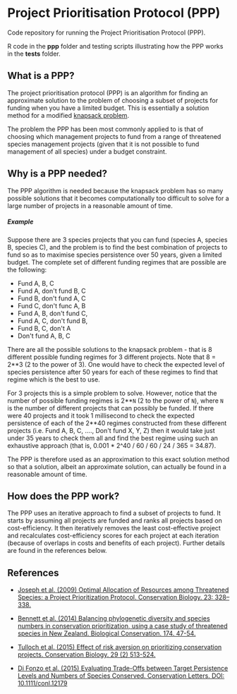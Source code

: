 # Project Prioritisation Protocol (PPP)

Code repository for running the Project Prioritisation Protocol (PPP).  

R code in the **ppp** folder and testing scripts illustrating how the PPP works in the **tests** folder.  

## What is a PPP?  

The project prioritisation protocol (PPP) is an algorithm for finding an approximate solution to the problem of choosing a subset of projects for funding when you have a limited budget.  This is essentially a solution method for a modified [knapsack problem](https://en.wikipedia.org/wiki/Knapsack_problem).  

The problem the PPP has been most commonly applied to is that of choosing which management projects to fund from a range of threatened species management projects (given that it is not possible to fund management of all species) under a budget constraint.  

## Why is a PPP needed?  

The PPP algorithm is needed because the knapsack problem has so many possible solutions that it becomes computationally too difficult to solve for a large number of projects in a reasonable amount of time.  

##### Example
Suppose there are 3 species projects that you can fund (species A, species B, species C), and the problem is to find the best combination of projects to fund so as to maximise species persistence over 50 years, given a limited budget.  The complete set of different funding regimes that are possible are the following: 

* Fund A, B, C
* Fund A, don't fund B, C
* Fund B, don't fund A, C
* Fund C, don't func A, B
* Fund A, B, don't fund C, 
* Fund A, C, don't fund B, 
* Fund B, C, don't A
* Don't fund A, B, C

There are all the possible solutions to the knapsack problem - that is 8 different possible funding regimes for 3 different projects.  Note that 8 = 2**3 (2 to the power of 3).  One would have to check the expected level of species persistence after 50 years for each of these regimes to find that regime which is the best to use.  

For 3 projects this is a simple problem to solve.  However, notice that the number of possible funding regimes is 2\*\*`N` (2 to the power of `N`), where `N` is the number of different projects that can possibly be funded.  If there were 40 projects and it took 1 millisecond to check the expected persistence of each of the 2\*\*40 regimes constructed from these different projects (i.e. Fund A, B, C, ...., Don't fund X, Y, Z) then it would take just under 35 years to check them all and find the best regime using such an exhaustive approach (that is, 0.001 * 2^40 / 60 / 60 / 24 / 365 = 34.87).  

The PPP is therefore used as an approximation to this exact solution method so that a solution, albeit an approximate solution, can actually be found in a reasonable amount of time.  

## How does the PPP work?  

The PPP uses an iterative approach to find a subset of projects to fund.  It starts by assuming all projects are funded and ranks all projects based on cost-efficiency.  It then iteratively removes the least cost-effective project and recalculates cost-efficiency scores for each project at each iteration (because of overlaps in costs and benefits of each project).  Further details are found in the references below.  

## References
* [Joseph et al. (2009) Optimal Allocation of Resources among Threatened Species: a Project Prioritization Protocol. Conservation Biology. 23: 328–338.](http://onlinelibrary.wiley.com/doi/10.1111/j.1523-1739.2008.01124.x/abstract)

* [Bennett et al. (2014) Balancing phylogenetic diversity and species numbers in conservation prioritization, using a case study of threatened species in New Zealand. Biological Conservation. 174. 47-54. ](http://www.sciencedirect.com/science/article/pii/S0006320714001219)

* [Tulloch et al. (2015) Effect of risk aversion on prioritizing conservation projects. Conservation Biology. 29 (2) 513-524. ](http://onlinelibrary.wiley.com/doi/10.1111/cobi.12386/abstract)

* [Di Fonzo et al. (2015) Evaluating Trade-Offs between Target Persistence Levels and Numbers of Species Conserved. Conservation Letters. DOI: 10.1111/conl.12179](http://onlinelibrary.wiley.com/doi/10.1111/conl.12179/epdf)
